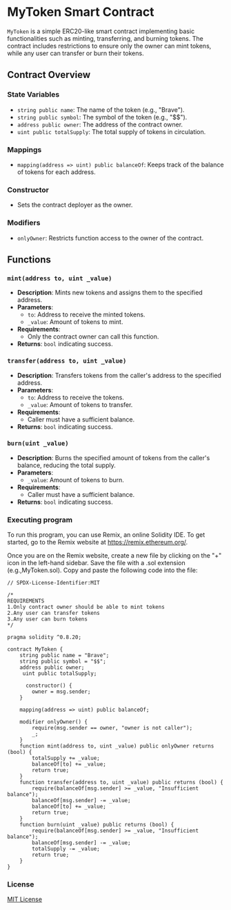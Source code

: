 # MyToken Smart Contract

`MyToken` is a simple ERC20-like smart contract implementing basic functionalities such as minting, transferring, and burning tokens. The contract includes restrictions to ensure only the owner can mint tokens, while any user can transfer or burn their tokens.

## Contract Overview

### State Variables

- `string public name`: The name of the token (e.g., "Brave").
- `string public symbol`: The symbol of the token (e.g., "$$").
- `address public owner`: The address of the contract owner.
- `uint public totalSupply`: The total supply of tokens in circulation.

### Mappings

- `mapping(address => uint) public balanceOf`: Keeps track of the balance of tokens for each address.

### Constructor

- Sets the contract deployer as the owner.

### Modifiers

- `onlyOwner`: Restricts function access to the owner of the contract.

## Functions

### `mint(address to, uint _value)`

- **Description**: Mints new tokens and assigns them to the specified address.
- **Parameters**:
  - `to`: Address to receive the minted tokens.
  - `_value`: Amount of tokens to mint.
- **Requirements**:
  - Only the contract owner can call this function.
- **Returns**: `bool` indicating success.

### `transfer(address to, uint _value)`

- **Description**: Transfers tokens from the caller's address to the specified address.
- **Parameters**:
  - `to`: Address to receive the tokens.
  - `_value`: Amount of tokens to transfer.
- **Requirements**:
  - Caller must have a sufficient balance.
- **Returns**: `bool` indicating success.

### `burn(uint _value)`

- **Description**: Burns the specified amount of tokens from the caller's balance, reducing the total supply.
- **Parameters**:
  - `_value`: Amount of tokens to burn.
- **Requirements**:
  - Caller must have a sufficient balance.
- **Returns**: `bool` indicating success.

### Executing program

To run this program, you can use Remix, an online Solidity IDE. To get started, go to the Remix website at https://remix.ethereum.org/.

Once you are on the Remix website, create a new file by clicking on the "+" icon in the left-hand sidebar. Save the file with a .sol extension (e.g.,MyToken.sol). Copy and paste the following code into the file:

```solidity
// SPDX-License-Identifier:MIT

/*
REQUIREMENTS
1.Only contract owner should be able to mint tokens
2.Any user can transfer tokens
3.Any user can burn tokens
*/

pragma solidity ^0.8.20; 

contract MyToken {
    string public name = "Brave";
    string public symbol = "$$";
    address public owner;
     uint public totalSupply;

      constructor() {
        owner = msg.sender;
    }

    mapping(address => uint) public balanceOf;
    
    modifier onlyOwner() {
        require(msg.sender == owner, "owner is not caller");
        _;
    }
    function mint(address to, uint _value) public onlyOwner returns (bool) {
        totalSupply += _value;
        balanceOf[to] += _value;
        return true;
    }
    function transfer(address to, uint _value) public returns (bool) {
        require(balanceOf[msg.sender] >= _value, "Insufficient balance");
        balanceOf[msg.sender] -= _value;
        balanceOf[to] += _value;
        return true;
    }
    function burn(uint _value) public returns (bool) {
        require(balanceOf[msg.sender] >= _value, "Insufficient balance");
        balanceOf[msg.sender] -= _value;
        totalSupply -= _value;
        return true;
    }
}
```
### License
[MIT License](../LICENSE)
